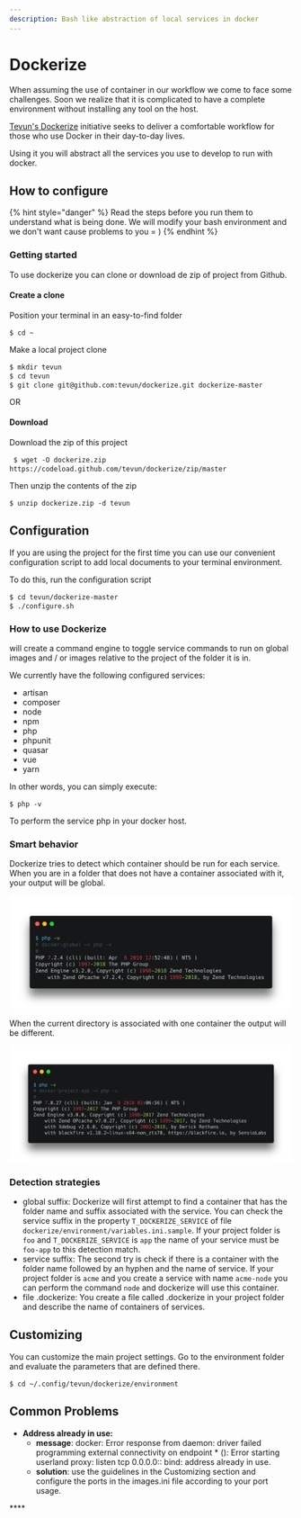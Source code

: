 ```yaml
---
description: Bash like abstraction of local services in docker
---
```


# Dockerize

When assuming the use of container in our workflow we come to face some challenges. Soon we realize that it is complicated to have a complete environment without installing any tool on the host.

[Tevun's Dockerize](https://github.com/tevun/dockerize) initiative seeks to deliver a comfortable workflow for those who use Docker in their day-to-day lives.

Using it you will abstract all the services you use to develop to run with docker.

## How to configure

{% hint style="danger" %}
Read the steps before you run them to understand what is being done. We will modify your bash environment and we don't want cause problems to you = \)
{% endhint %}

### Getting started

To use dockerize you can clone or download de zip of project from Github.

#### Create a clone

Position your terminal in an easy-to-find folder

```text
$ cd ~
```

Make a local project clone

```text
$ mkdir tevun
$ cd tevun
$ git clone git@github.com:tevun/dockerize.git dockerize-master
```

OR

#### Download

Download the zip of this project

```text
 $ wget -O dockerize.zip https://codeload.github.com/tevun/dockerize/zip/master
```

Then unzip the contents of the zip

```text
$ unzip dockerize.zip -d tevun
```

## Configuration

If you are using the project for the first time you can use our convenient configuration script to add local documents to your terminal environment.

To do this, run the configuration script

```text
$ cd tevun/dockerize-master
$ ./configure.sh
```

### How to use Dockerize

will create a command engine to toggle service commands to run on global images and / or images relative to the project of the folder it is in.

We currently have the following configured services:

* artisan
* composer
* node
* npm
* php
* phpunit
* quasar
* vue
* yarn

In other words, you can simply execute:

```text
$ php -v
```

To perform the service php in your docker host.

### Smart behavior

Dockerize tries to detect which container should be run for each service. When you are in a folder that does not have a container associated with it, your output will be global.

![](.gitbook/assets/image%20%287%29.png)

When the current directory is associated with one container the output will be different.

![](.gitbook/assets/image%20%2813%29.png)

### Detection strategies

* global suffix: Dockerize will first attempt to find a container that has the folder name and suffix associated with the service. You can check the service suffix in the property `T_DOCKERIZE_SERVICE` of file `dockerize/environment/variables.ini.sample`. If your project folder is `foo` and `T_DOCKERIZE_SERVICE` is `app` the name of your service must be `foo-app` to this detection match. 
* service suffix: The second try is check if there is a container with the folder name followed by an hyphen and the name of service. If your project folder is `acme` and you create a service with name `acme-node` you can perform the command `node` and dockerize will use this container.
* file .dockerize: You create a file called .dockerize in your project folder and describe the name of containers of services.

## Customizing

You can customize the main project settings. Go to the environment folder and evaluate the parameters that are defined there.

```text
$ cd ~/.config/tevun/dockerize/environment
```

## Common Problems

* **Address already in use:** 
  * **message**: docker: Error response from daemon: driver failed programming external connectivity on endpoint \* \(\): Error starting userland proxy: listen tcp 0.0.0.0:: bind: address already in use.
  * **solution**: use the guidelines in the Customizing section and configure the ports in the images.ini file according to your port usage.

\*\*\*\*

